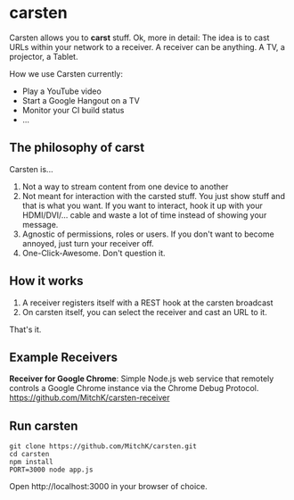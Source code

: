 carsten
==========

Carsten allows you to **carst** stuff. 
Ok, more in detail: The idea is to cast URLs within your network to a receiver. A receiver can be anything. A TV, a projector, a Tablet. 

How we use Carsten currently:

 * Play a YouTube video
 * Start a Google Hangout on a TV
 * Monitor your CI build status
 * ...

The philosophy of carst
--------------------------------------------
Carsten is...
 1. Not a way to stream content from one device to another
 2. Not meant for interaction with the carsted stuff. You just show stuff and that is what you want. If you want to interact, hook it up with your HDMI/DVI/... cable and waste a lot of time instead of showing your message.
 3. Agnostic of permissions, roles or users. If you don't want to become annoyed, just turn your receiver off.
 4. One-Click-Awesome. Don't question it.
 
How it works
------------

 1. A receiver registers itself with a REST hook at the carsten broadcast
 2. On carsten itself, you can select the receiver and cast an URL to it.
 
That's it.

Example Receivers
-----------------

**Receiver for Google Chrome**:
Simple Node.js web service that remotely controls a Google Chrome instance via the Chrome Debug Protocol.
https://github.com/MitchK/carsten-receiver

Run carsten
-----------

```
git clone https://github.com/MitchK/carsten.git
cd carsten
npm install
PORT=3000 node app.js
```

Open http://localhost:3000 in your browser of choice.

